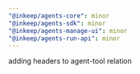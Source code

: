 ```yaml
---
"@inkeep/agents-core": minor
"@inkeep/agents-sdk": minor
"@inkeep/agents-manage-ui": minor
"@inkeep/agents-run-api": minor
---
```


adding headers to agent-tool relation
